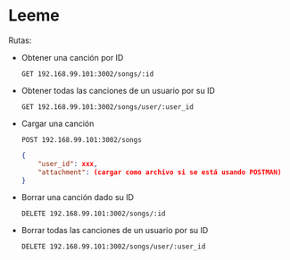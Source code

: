 # Leeme

Rutas:
    
 * Obtener una canción por ID
 
 	```
    GET 192.168.99.101:3002/songs/:id
    ``` 
    
 * Obtener todas las canciones de un usuario por su ID
 
 	```
    GET 192.168.99.101:3002/songs/user/:user_id
    ``` 
    
 * Cargar una canción
 
 	```
    POST 192.168.99.101:3002/songs
    ``` 
    
    ```json
    {
    	"user_id": xxx,
        "attachment": (cargar como archivo si se está usando POSTMAN)
    }
    ``` 
    
 * Borrar una canción dado su ID
 
 	```
    DELETE 192.168.99.101:3002/songs/:id
    ``` 
    
 * Borrar todas las canciones de un usuario por su ID
 
 	```
    DELETE 192.168.99.101:3002/songs/user/:user_id

